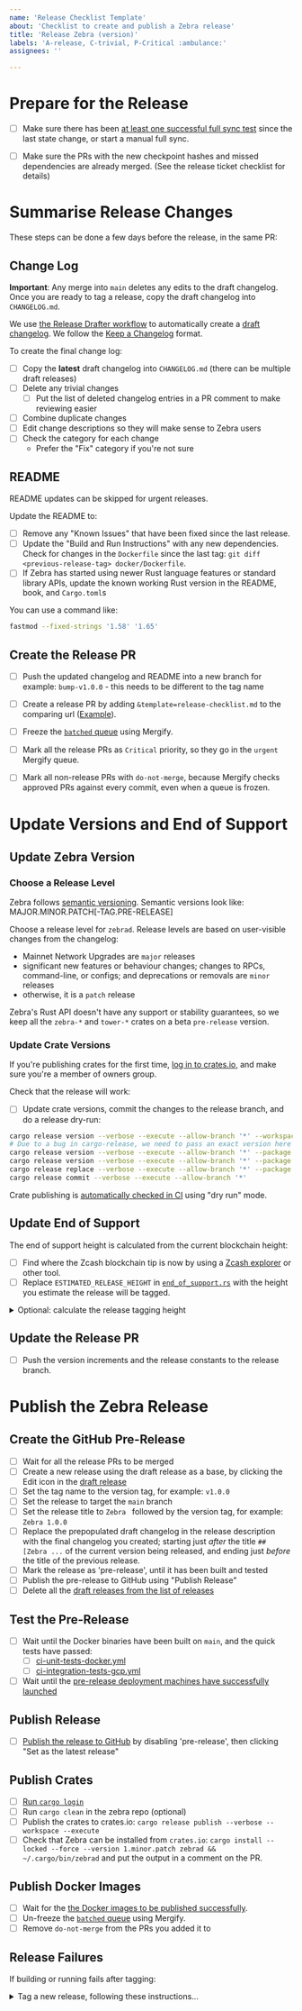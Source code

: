 ```yaml
---
name: 'Release Checklist Template'
about: 'Checklist to create and publish a Zebra release'
title: 'Release Zebra (version)'
labels: 'A-release, C-trivial, P-Critical :ambulance:'
assignees: ''

---
```


# Prepare for the Release

- [ ] Make sure there has been [at least one successful full sync test](https://github.com/ZcashFoundation/zebra/actions/workflows/ci-integration-tests-gcp.yml?query=event%3Aschedule) since the last state change, or start a manual full sync.
- [ ] Make sure the PRs with the new checkpoint hashes and missed dependencies are already merged.
      (See the release ticket checklist for details)


# Summarise Release Changes

These steps can be done a few days before the release, in the same PR:

## Change Log

**Important**: Any merge into `main` deletes any edits to the draft changelog.
Once you are ready to tag a release, copy the draft changelog into `CHANGELOG.md`.

We use [the Release Drafter workflow](https://github.com/marketplace/actions/release-drafter) to automatically create a [draft changelog](https://github.com/ZcashFoundation/zebra/releases). We follow the [Keep a Changelog](https://keepachangelog.com/en/1.0.0/) format.

To create the final change log:
- [ ] Copy the **latest** draft changelog into `CHANGELOG.md` (there can be multiple draft releases)
- [ ] Delete any trivial changes
    - [ ] Put the list of deleted changelog entries in a PR comment to make reviewing easier
- [ ] Combine duplicate changes
- [ ] Edit change descriptions so they will make sense to Zebra users
- [ ] Check the category for each change
  - Prefer the "Fix" category if you're not sure

## README

README updates can be skipped for urgent releases.

Update the README to:
- [ ] Remove any "Known Issues" that have been fixed since the last release.
- [ ] Update the "Build and Run Instructions" with any new dependencies.
      Check for changes in the `Dockerfile` since the last tag: `git diff <previous-release-tag> docker/Dockerfile`.
- [ ] If Zebra has started using newer Rust language features or standard library APIs, update the known working Rust version in the README, book, and `Cargo.toml`s

You can use a command like:
```sh
fastmod --fixed-strings '1.58' '1.65'
```

## Create the Release PR

- [ ] Push the updated changelog and README into a new branch
      for example: `bump-v1.0.0` - this needs to be different to the tag name
- [ ] Create a release PR by adding `&template=release-checklist.md` to the comparing url ([Example](https://github.com/ZcashFoundation/zebra/compare/bump-v1.0.0?expand=1&template=release-checklist.md)).
- [ ] Freeze the [`batched` queue](https://dashboard.mergify.com/github/ZcashFoundation/repo/zebra/queues) using Mergify.
- [ ] Mark all the release PRs as `Critical` priority, so they go in the `urgent` Mergify queue.
- [ ] Mark all non-release PRs with `do-not-merge`, because Mergify checks approved PRs against every commit, even when a queue is frozen.


# Update Versions and End of Support

## Update Zebra Version

### Choose a Release Level

Zebra follows [semantic versioning](https://semver.org). Semantic versions look like: MAJOR.MINOR.PATCH[-TAG.PRE-RELEASE]

Choose a release level for `zebrad`. Release levels are based on user-visible changes from the changelog:
- Mainnet Network Upgrades are `major` releases
- significant new features or behaviour changes; changes to RPCs, command-line, or configs; and deprecations or removals are `minor` releases
- otherwise, it is a `patch` release

Zebra's Rust API doesn't have any support or stability guarantees, so we keep all the `zebra-*` and `tower-*` crates on a beta `pre-release` version.

### Update Crate Versions

If you're publishing crates for the first time, [log in to crates.io](https://github.com/ZcashFoundation/zebra/blob/doc-crate-own/book/src/dev/crate-owners.md#logging-in-to-cratesio),
and make sure you're a member of owners group.

Check that the release will work:
- [ ] Update crate versions, commit the changes to the release branch, and do a release dry-run:

```sh
cargo release version --verbose --execute --allow-branch '*' --workspace --exclude zebrad --exclude zebra-scan beta
# Due to a bug in cargo-release, we need to pass an exact version here
cargo release version --verbose --execute --allow-branch '*' --package zebra-scan 0.1.0-alpha.1
cargo release version --verbose --execute --allow-branch '*' --package zebrad patch # [ major | minor | patch ]
cargo release replace --verbose --execute --allow-branch '*' --package zebrad
cargo release commit --verbose --execute --allow-branch '*'
```

Crate publishing is [automatically checked in CI](https://github.com/ZcashFoundation/zebra/actions/workflows/release-crates-io.yml) using "dry run" mode.

## Update End of Support

The end of support height is calculated from the current blockchain height:
- [ ] Find where the Zcash blockchain tip is now by using a [Zcash explorer](https://zcashblockexplorer.com/blocks) or other tool.
- [ ] Replace `ESTIMATED_RELEASE_HEIGHT` in [`end_of_support.rs`](https://github.com/ZcashFoundation/zebra/blob/main/zebrad/src/components/sync/end_of_support.rs) with the height you estimate the release will be tagged.

<details>

<summary>Optional: calculate the release tagging height</summary>

- Add `1152` blocks for each day until the release
- For example, if the release is in 3 days, add `1152 * 3` to the current Mainnet block height

</details>

## Update the Release PR

- [ ] Push the version increments and the release constants to the release branch.


# Publish the Zebra Release

## Create the GitHub Pre-Release

- [ ] Wait for all the release PRs to be merged
- [ ] Create a new release using the draft release as a base, by clicking the Edit icon in the [draft release](https://github.com/ZcashFoundation/zebra/releases)
- [ ] Set the tag name to the version tag,
      for example: `v1.0.0`
- [ ] Set the release to target the `main` branch
- [ ] Set the release title to `Zebra ` followed by the version tag,
      for example: `Zebra 1.0.0`
- [ ] Replace the prepopulated draft changelog in the release description with the final changelog you created;
      starting just _after_ the title `## [Zebra ...` of the current version being released,
      and ending just _before_ the title of the previous release.
- [ ] Mark the release as 'pre-release', until it has been built and tested
- [ ] Publish the pre-release to GitHub using "Publish Release"
- [ ] Delete all the [draft releases from the list of releases](https://github.com/ZcashFoundation/zebra/releases)

## Test the Pre-Release

- [ ] Wait until the Docker binaries have been built on `main`, and the quick tests have passed:
    - [ ] [ci-unit-tests-docker.yml](https://github.com/ZcashFoundation/zebra/actions/workflows/ci-unit-tests-docker.yml?query=branch%3Amain)
    - [ ] [ci-integration-tests-gcp.yml](https://github.com/ZcashFoundation/zebra/actions/workflows/ci-integration-tests-gcp.yml?query=branch%3Amain)
- [ ] Wait until the [pre-release deployment machines have successfully launched](https://github.com/ZcashFoundation/zebra/actions/workflows/cd-deploy-nodes-gcp.yml?query=event%3Arelease)

## Publish Release

- [ ] [Publish the release to GitHub](https://github.com/ZcashFoundation/zebra/releases) by disabling 'pre-release', then clicking "Set as the latest release"

## Publish Crates

- [ ] [Run `cargo login`](https://github.com/ZcashFoundation/zebra/blob/doc-crate-own/book/src/dev/crate-owners.md#logging-in-to-cratesio)
- [ ] Run `cargo clean` in the zebra repo (optional)
- [ ] Publish the crates to crates.io: `cargo release publish --verbose --workspace --execute`
- [ ] Check that Zebra can be installed from `crates.io`:
      `cargo install --locked --force --version 1.minor.patch zebrad && ~/.cargo/bin/zebrad`
      and put the output in a comment on the PR.

## Publish Docker Images
- [ ] Wait for the [the Docker images to be published successfully](https://github.com/ZcashFoundation/zebra/actions/workflows/release-binaries.yml?query=event%3Arelease).
- [ ] Un-freeze the [`batched` queue](https://dashboard.mergify.com/github/ZcashFoundation/repo/zebra/queues) using Mergify.
- [ ] Remove `do-not-merge` from the PRs you added it to

## Release Failures

If building or running fails after tagging:

<details>

<summary>Tag a new release, following these instructions...</summary>

1. Fix the bug that caused the failure
2. Start a new `patch` release
3. Skip the **Release Preparation**, and start at the **Release Changes** step
4. Update `CHANGELOG.md` with details about the fix
5. Follow the release checklist for the new Zebra version

</details>
